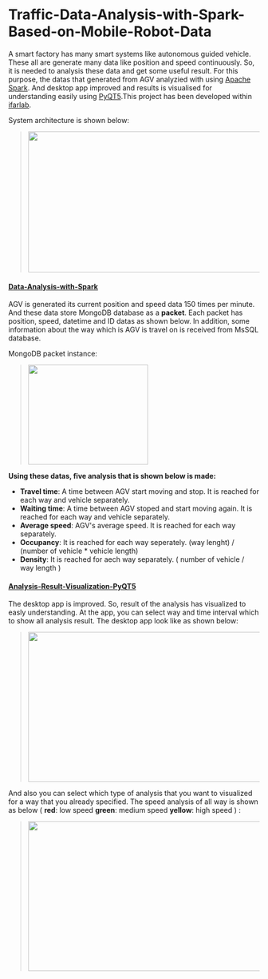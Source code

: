 # Traffic-Data-Analysis-with-Spark-Based-on-Mobile-Robot-Data
A smart factory has many smart systems like autonomous guided vehicle. These all are generate many data like position and speed continuously. So, it is needed to analysis these data and get some useful result. For this purpose, the datas that generated from AGV analyzied with using [Apache Spark](https://spark.apache.org). And desktop app improved and results is visualised for understanding easily using [PyQT5](https://pypi.org/project/PyQt5/).This project has been developed within [ifarlab](https://ifarlab.ogu.edu.tr).

System architecture is shown below:
> <img src="https://github.com/zekeriyyaa/Traffic-Data-Analysis-with-Spark/blob/master/images/systemArchitecture.PNG" width="590px" height="282px"/>
  
#### [Data-Analysis-with-Spark](https://github.com/zekeriyyaa/Traffic-Data-Analysis-with-Spark/tree/master/Data-Analysis-with-Spark)

AGV is generated its current position and speed data 150 times per minute. And these data store MongoDB database as a **packet**. Each packet has position, speed, datetime and ID datas as shown below. In addition, some information about the way which is AGV is travel on is received from MsSQL database. <br/>

MongoDB packet instance:
> <img src=https://github.com/zekeriyyaa/Traffic-Data-Analysis-with-Spark/blob/master/images/mongodb.png width="240px" height="200px"/>

**Using these datas, five analysis that is shown below is made:**
- **Travel time**: A time between AGV start moving and stop. It is reached for each way and vehicle separately.
- **Waiting time**: A time between AGV stoped and start moving again. It is reached for each way and vehicle separately.
- **Average speed**: AGV's average speed. It is reached for each way separately.
- **Occupancy**: It is reached for each way seperately. (way lenght) / (number of vehicle * vehicle length) 
- **Density**: It is reached for aech way separately.  ( number of vehicle / way length )


#### [Analysis-Result-Visualization-PyQT5](https://github.com/zekeriyyaa/Traffic-Data-Analysis-with-Spark/tree/master/Analysis-Result-Visualization-PyQT5)
The desktop app is improved. So, result of the analysis has visualized to easly understanding. At the app, you can select way and time interval which to show all analysis result. 
The desktop app look like as shown below:
> <img src=https://github.com/zekeriyyaa/Traffic-Data-Analysis-with-Spark/blob/master/images/appInterface.png width="750px" height="300px"/>

And also you can select which type of analysis that you want to visualized for a way that you already specified.
The speed analysis of all way is shown as below ( **red**: low speed **green**: medium speed **yellow**: high speed ) :
> <img src=https://github.com/zekeriyyaa/Traffic-Data-Analysis-with-Spark/blob/master/images/speedGraph.png width="600px" height="300px"/>












